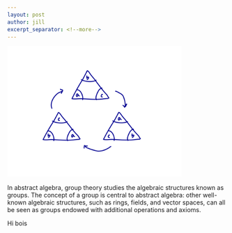 ```yaml
---
layout: post
author: jill
excerpt_separator: <!--more-->
---
```


<div class="im"><img src="/assets/images/kuva.png" width=400px /></div>

In abstract algebra, group theory studies the algebraic structures known as groups. The concept of a group is central to abstract algebra: other well-known algebraic structures, such as rings, fields, and vector spaces, can all be seen as groups endowed with additional operations and axioms. 

<!--more-->

Hi bois